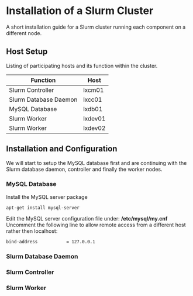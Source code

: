 
Installation of a Slurm Cluster
===============================

A short installation guide for a Slurm cluster running each component on a different node.


Host Setup
----------

Listing of participating hosts and its function within the cluster.

Function                     |Host               
-----------------------------|-----------------------------
Slurm Controller             |lxcm01
Slurm Database Daemon        |lxcc01
MySQL Database               |lxdb01
Slurm Worker                 |lxdev01
Slurm Worker                 |lxdev02


Installation and Configuration
------------------------------

We will start to setup the MySQL database first and are continuing with the Slurm database daemon, controller and finally the worker nodes.

### MySQL Database

Install the MySQL server package
```
apt-get install mysql-server
```

Edit the MySQL server configuration file under: **/etc/mysql/my.cnf**
Uncomment the following line to allow remote access from a different host rather then localhost:
```
bind-address           = 127.0.0.1
```


### Slurm Database Daemon




### Slurm Controller




### Slurm Worker
